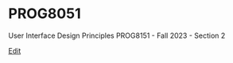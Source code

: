 # PROG8051
User Interface Design Principles PROG8151 - Fall 2023 - Section 2


[Edit](https://diy-pwa.dev/~/gh/github.com/kasimkazmi/PROG8051)
